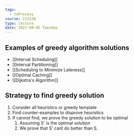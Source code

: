 ```yaml
---
tags:
  - toProcess
course: CS3230
type: lecture
date: 2023-09-05 Tuesday
---
```

## Examples of greedy algorithm solutions

- [[Interval Scheduling]]
- [[Interval Partitioning]]
- [[Scheduling to Minimize Lateness]]
- [[Optimal Caching]]
- [[Dijkstra's Algorithm]]


## Strategy to find greedy solution

1. Consider all heuristics or greedy template
2. Find counter-examples to disprove heuristics
3. If cannot find, we prove the greedy solution to be optimal
	1. Assuming S' is the optimal solution
	2. We prove that S' cant do better than S.



